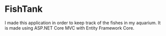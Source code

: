 # FishTank
I made this application in order to keep track of the fishes in my aquarium. It is made using ASP.NET Core MVC with Entity Framework Core.
